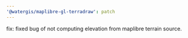 ```yaml
---
'@watergis/maplibre-gl-terradraw': patch
---
```


fix: fixed bug of not computing elevation from maplibre terrain source.
